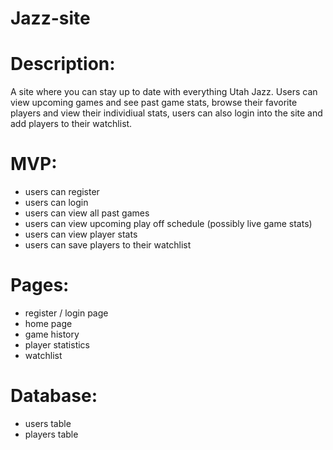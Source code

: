 # Jazz-site

# Description:
A site where you can stay up to date with everything Utah Jazz.  Users can view upcoming games and see past game stats, browse their favorite players
and view their individiual stats, users can also login into the site and add players to their watchlist. 

# MVP:
* users can register
* users can login
* users can view all past games
* users can view upcoming play off schedule (possibly live game stats)
* users can view player stats
* users can save players to their watchlist

# Pages:

* register / login page
* home page
* game history
* player statistics
* watchlist

# Database: 

* users table
* players table
